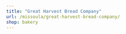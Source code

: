 ```yaml
---
title: "Great Harvest Bread Company"
url: /missoula/great-harvest-bread-company/
shop: bakery
---
```

